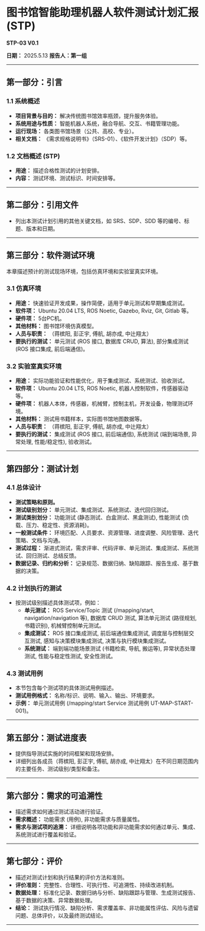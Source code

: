# 图书馆智能助理机器人软件测试计划汇报 (STP)

**STP-03 V0.1**

**日期：** 2025.5.13
**报告人：第一组**

---

## 第一部分：引言

### 1.1 系统概述
* **项目背景与目的：** 解决传统图书馆效率瓶颈，提升服务体验。
* **系统用途与性质：** 智能机器人系统，融合导航、交互、书籍管理功能。
* **运行现场：** 各类图书馆场景（公共、高校、专业）。
* **相关文档：** 《需求规格说明书》（SRS-01）、《软件开发计划》（SDP）等。

### 1.2 文档概述 (STP)
* **用途：** 描述合格性测试的计划安排。
* **内容：** 测试环境、测试标识、时间安排等。

---

## 第二部分：引用文件

* 列出本测试计划引用的其他关键文档，如 SRS、SDP、SDD 等的编号、标题、版本和日期。

---

## 第三部分：软件测试环境

本章描述预计的测试现场环境，包括仿真环境和实验室真实环境。

### 3.1 仿真环境
* **用途：** 快速验证开发成果，操作简便，适用于单元测试和早期集成测试。
* **软件项：** Ubuntu 20.04 LTS, ROS Noetic, Gazebo, Rviz, Git, Gitlab 等。
* **硬件项：** 5台PC机。
* **其他材料：** 图书馆环境仿真模型。
* **人员与职责：** （蒋槟阳, 彭正宇, 傅航, 胡亦成, 中辻翔太）
* **要执行的测试：** 单元测试 (ROS 接口, 数据库 CRUD, 算法), 部分集成测试 (ROS 接口集成, 前后端通信)。

### 3.2 实验室真实环境
* **用途：** 实际功能验证和性能优化，用于集成测试、系统测试、验收测试。
* **软件项：** Ubuntu 20.04 LTS, ROS Noetic, 机器人控制软件，传感器驱动等。
* **硬件项：** 机器人本体，传感器，机械臂，控制主机，开发设备，物理测试环境。
* **其他材料：** 测试用书籍样本，实际图书馆地图数据等。
* **人员与职责：** （蒋槟阳, 彭正宇, 傅航, 胡亦成, 中辻翔太）
* **要执行的测试：** 集成测试 (ROS 接口, 前后端通信), 系统测试 (端到端场景, 异常处理, 性能/稳定性), 验收测试。

---

## 第四部分：测试计划

### 4.1 总体设计
* **测试策略和原则。**
* **测试级别划分：** 单元测试、集成测试、系统测试、迭代回归测试。
* **测试类别划分：** 功能测试 (静态测试、白盒测试、黑盒测试), 性能测试 (负载、压力、稳定性、资源消耗)。
* **一般测试条件：** 环境匹配、人员要求、资源管理、进度调整、风险管理、迭代策略、文档与沟通。
* **测试过程：** 渐进式测试，需求评审、代码评审、单元测试、集成测试、系统测试、回归测试、总结反馈。
* **数据记录、归约和分析：** 记录规范、数据归纳、缺陷跟踪、报告生成、基于数据的决策。

### 4.2 计划执行的测试
* 按测试级别描述具体测试项，例如：
    * **单元测试：** ROS Service/Topic 测试 (/mapping/start, navigation/navigation 等), 数据库 CRUD 测试, 算法单元测试 (路径规划, 书籍识别), 机械臂控制单元测试。
    * **集成测试：** ROS 接口集成测试, 前后端通信集成测试, 调度层与控制层交互测试, 感知与决策模块集成测试, 决策与执行模块集成测试。
    * **系统测试：** 端到端功能场景测试 (书籍检索, 导航, 搬运等), 异常状态处理测试, 性能与稳定性测试, 安全性测试。

### 4.3 测试用例
* 本节包含每个测试项的具体测试用例描述。
* **测试用例格式：** 名称/标识、说明、输入、输出、环境要求。
* **示例：** 单元测试用例 (/mapping/start Service 测试用例 UT-MAP-START-001)。

---

## 第五部分：测试进度表

* 提供指导测试实施的时间框架和现场安排。
* 详细列出各成员（蒋槟阳, 彭正宇, 傅航, 胡亦成, 中辻翔太）在不同日期范围内的主要任务、测试级别/类型和备注。

---

## 第六部分：需求的可追溯性

* 描述需求如何通过测试活动进行验证。
* **需求概述：** 功能需求 (用例), 非功能需求与质量属性。
* **需求与测试项的追溯：** 详细说明各项功能和非功能需求如何通过单元、集成、系统测试进行覆盖和验证。

---

## 第七部分：评价

* 描述对测试计划和执行结果的评价方法和准则。
* **评价准则：** 完整性、合理性、可执行性、可追溯性、持续改进机制。
* **数据处理：** 标准化记录、数据归纳与分析、缺陷跟踪与管理、生成测试报告、基于数据的决策、异常数据处理。
* **结论：** 测试执行情况、缺陷分析、需求覆盖率、非功能属性评估、风险与遗留问题、总体评价，以及最终测试结论。

---

